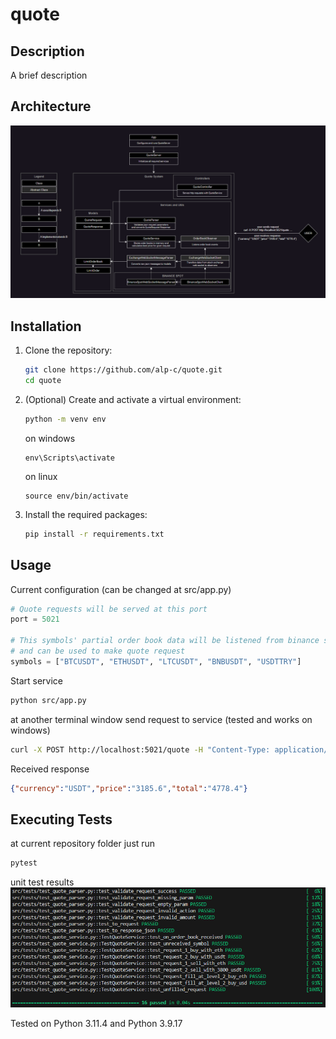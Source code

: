 # quote

## Description
A brief description

## Architecture

![Architecture](doc/architecture.png)

## Installation

1. Clone the repository:
    ```bash
    git clone https://github.com/alp-c/quote.git
    cd quote
    ```

2. (Optional) Create and activate a virtual environment:
    ```bash
    python -m venv env
    ```
    on windows
    ```
    env\Scripts\activate
    ```
    on linux
    ```
    source env/bin/activate
    ```

3. Install the required packages:
    ```bash
    pip install -r requirements.txt
    ```

## Usage

Current configuration (can be changed at src/app.py)
```python
# Quote requests will be served at this port
port = 5021  

# This symbols' partial order book data will be listened from binance spot web-socket
# and can be used to make quote request
symbols = ["BTCUSDT", "ETHUSDT", "LTCUSDT", "BNBUSDT", "USDTTRY"]
```
Start service
```bash
python src/app.py
```
at another terminal window send request to service (tested and works on windows)
```bash
curl -X POST http://localhost:5021/quote -H "Content-Type: application/json" -d "{\"action\": \"buy\", \"base_currency\": \"ETH\", \"quote_currency\": \"USDT\", \"amount\": \"1.5\"}"
```
Received response
```json
{"currency":"USDT","price":"3185.6","total":"4778.4"}
```


## Executing Tests
at current repository folder just run
```bash
pytest
```
unit test results
![Architecture](doc/tests.png)

Tested on Python 3.11.4 and Python 3.9.17